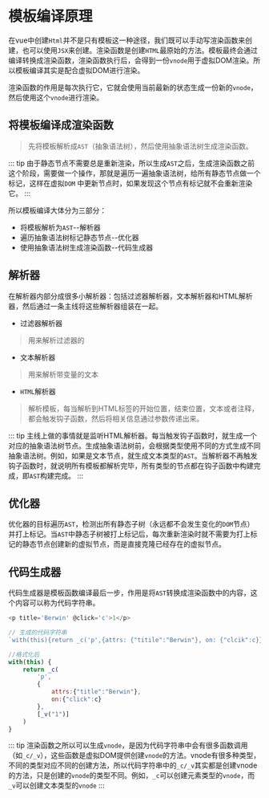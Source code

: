# 模板编译原理
在vue中创建`Html`并不是只有模板这一种途径，我们既可以手动写渲染函数来创建，也可以使用`JSX`来创建。渲染函数是创建`HTML`最原始的方法。模板最终会通过编译转换成渲染函数，渲染函数执行后，会得到一份`vnode`用于虚拟DOM渲染。所以模板编译其实是配合虚拟DOM进行渲染。

渲染函数的作用是每次执行它，它就会使用当前最新的状态生成一份新的`vnode`，然后使用这个`vnode`进行渲染。

## 将模板编译成渲染函数
> 先将模板解析成`AST`（抽象语法树），然后使用抽象语法树生成渲染函数。

::: tip
由于静态节点不需要总是重新渲染，所以生成`AST`之后，生成渲染函数之前这个阶段，需要做一个操作，那就是遍历一遍抽象语法树，给所有静态节点做一个标记，这样在虚拟`DOM`
中更新节点时，如果发现这个节点有标记就不会重新渲染它。
:::

所以模板编译大体分为三部分：
- 将模板解析为`AST`--解析器
- 遍历抽象语法树标记静态节点--优化器
- 使用抽象语法树生成渲染函数--代码生成器

## 解析器
在解析器内部分成很多小解析器：包括过滤器解析器，文本解析器和HTML解析器，然后通过一条主线将这些解析器组装在一起。
- 过滤器解析器
> 用来解析过滤器的

- 文本解析器
> 用来解析带变量的文本

- `HTML`解析器
> 解析模板，每当解析到HTML标签的开始位置，结束位置，文本或者注释，都会触发钩子函数，然后将相关信息通过参数传递出来。

::: tip
主线上做的事情就是监听HTML解析器。每当触发钩子函数时，就生成一个对应的抽象语法树节点。生成抽象语法树前，会根据类型使用不同的方式生成不同抽象语法树。例如，如果是文本节点，就生成文本类型的`AST`。当解析器不再触发钩子函数时，就说明所有模板都解析完毕，所有类型的节点都在钩子函数中构建完成，即`AST`构建完成。
:::

## 优化器
优化器的目标遍历`AST`，检测出所有静态子树（永远都不会发生变化的`DOM`节点）并打上标记。当`AST`中静态子树被打上标记后，每次重新渲染时就不需要为打上标记的静态节点创建新的虚拟节点，而是直接克隆已经存在的虚拟节点。

## 代码生成器
代码生成器是模板函数编译最后一步，作用是将`AST`转换成渲染函数中的内容，这个内容可以称为代码字符串。
```js
<p title='Berwin' @click='c'>1</p>

// 生成的代码字符串
`with(this){return _c('p',{attrs: {"titile":"Berwin"}, on: {"clcik":c}}, [_v("1")]}`

//格式化后
with(this) {
    return _c(
        'p',
        {
            attrs:{"title":"Berwin"},
            on:{"click":c}
        },
        [_v("1")]
    )
}
```

::: tip
渲染函数之所以可以生成`vnode`，是因为代码字符串中会有很多函数调用（如`_c/_v`），这些函数是虚拟DOM提供创建`vnode`的方法。vnode有很多种类型，不同的类型对应不同的创建方法，所以代码字符串中的`_c/_v`其实都是创建vnode的方法，只是创建的`vnode`的类型不同。例如，`_c`可以创建元素类型的`vnode`，而`_v`可以创建文本类型的`vnode`
:::
